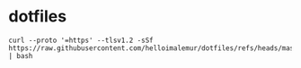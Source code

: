 # dotfiles

```shell
curl --proto '=https' --tlsv1.2 -sSf https://raw.githubusercontent.com/helloimalemur/dotfiles/refs/heads/master/install.sh | bash
```